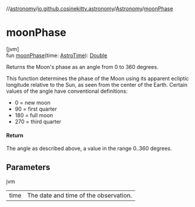 //[astronomy](../../../index.md)/[io.github.cosinekitty.astronomy](../index.md)/[Astronomy](index.md)/[moonPhase](moon-phase.md)

# moonPhase

[jvm]\
fun [moonPhase](moon-phase.md)(time: [AstroTime](../-astro-time/index.md)): [Double](https://kotlinlang.org/api/latest/jvm/stdlib/kotlin/-double/index.html)

Returns the Moon's phase as an angle from 0 to 360 degrees.

This function determines the phase of the Moon using its apparent ecliptic longitude relative to the Sun, as seen from the center of the Earth. Certain values of the angle have conventional definitions:

- 
   0 = new moon
- 
   90 = first quarter
- 
   180 = full moon
- 
   270 = third quarter

#### Return

The angle as described above, a value in the range 0..360 degrees.

## Parameters

jvm

| | |
|---|---|
| time | The date and time of the observation. |
